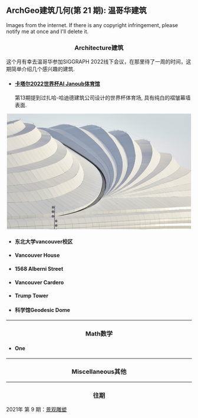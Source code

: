 ArchGeo建筑几何(第 21 期): 温哥华建筑
------

Images from the internet. If there is any copyright infringement, please notify me at once and I'll delete it.


<center> <h3>Architecture建筑</h3> </center>


这个月有幸去温哥华参加SIGGRAPH 2022线下会议，在那里待了一周的时间，这期简单介绍几个感兴趣的建筑.

- #### [卡塔尔2022世界杯Al Janoub体育馆](https://www.archdaily.cn/cn/974818/qia-ta-er-2022nian-guo-ji-zu-lian-shi-jie-bei-ji-jiang-ju-ban-zu-qiu-chang-she-ji-xiang-mu-he-ji)

  第13期提到过扎哈-哈迪德建筑公司设计的世界杯体育场, 具有纯白的褶皱幕墙表面.

<p align="center">
  <img src="https://raw.githubusercontent.com/WWmore/ArchGeo/main/asset/2022-1/katar.png" width="500" />
</p>


- #### 东北大学vancouver校区

- #### Vancouver House

- #### 1568 Alberni Street

- #### Vancouver Cardero

- #### Trump Tower

- #### 科学馆Geodesic Dome

------
<center> <h3>Math数学</h3> </center>

- #### One





------

<center> <h3>Miscellaneous其他</h3> </center>

------

<center> <h3>往期</h3> </center>

2021年 第 9 期：[景观雕塑](https://www.huiwang.me/blog/2021/issue9/)
